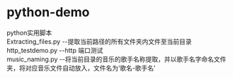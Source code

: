 # python-demo
python实用脚本 \
Extracting_files.py --提取当前路径的所有文件夹内文件至当前目录 \
http_testdemo.py --http 端口测试 \
music_naming.py --将当前目录的音乐的歌手名称提取，并以歌手名字命名文件夹，将对应音乐文件自动放入，文件名为‘歌名-歌手名’
